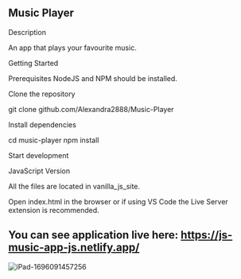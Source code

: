 


## Music Player

Description

An app that plays your favourite music.

Getting Started

Prerequisites
NodeJS and NPM should be installed.

Clone the repository

git clone github.com/Alexandra2888/Music-Player

Install dependencies

cd music-player
npm install

Start development

JavaScript Version

All the files are located in vanilla_js_site.

Open index.html in the browser or if using VS Code the Live Server extension is recommended.


## You can see application live here: https://js-music-app-js.netlify.app/
![iPad-1696091457256](https://github.com/Alexandra2888/Music-Player/assets/76844097/76f81b82-f0cf-4c70-a4c9-7118169da531)



